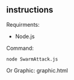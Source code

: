 ## instructions

Requirments:
- Node.js

Command:
```
node SwarmAttack.js
```

Or Graphic: graphic.html